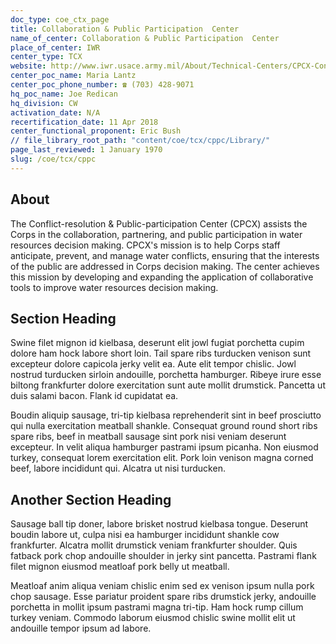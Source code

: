 ```yaml
---
doc_type: coe_ctx_page 
title: Collaboration & Public Participation  Center
name_of_center: Collaboration & Public Participation  Center
place_of_center: IWR
center_type: TCX
website: http://www.iwr.usace.army.mil/About/Technical-Centers/CPCX-Conflict-Resolution-Public-Participation/
center_poc_name: Maria Lantz
center_poc_phone_number: ☎ (703) 428-9071
hq_poc_name: Joe Redican
hq_division: CW
activation_date: N/A
recertification_date: 11 Apr 2018
center_functional_proponent: Eric Bush
// file_library_root_path: "content/coe/tcx/cppc/Library/" 
page_last_reviewed: 1 January 1970 
slug: /coe/tcx/cppc
---
```


## About 

The Conflict-resolution & Public-participation Center (CPCX) assists the Corps in the collaboration, partnering, and public participation in water resources decision making. CPCX's mission is to help Corps staff anticipate, prevent, and manage water conflicts, ensuring that the interests of the public are addressed in Corps decision making. The center achieves this mission by developing and expanding the application of collaborative tools to improve water resources decision making. 

 ## Section Heading 

 Swine filet mignon id kielbasa, deserunt elit jowl fugiat porchetta cupim dolore ham hock labore short loin. Tail spare ribs turducken venison sunt excepteur dolore capicola jerky velit ea. Aute elit tempor chislic. Jowl nostrud turducken sirloin andouille, porchetta hamburger. Ribeye irure esse biltong frankfurter dolore exercitation sunt aute mollit drumstick. Pancetta ut duis salami bacon. Flank id cupidatat ea. 

 Boudin aliquip sausage, tri-tip kielbasa reprehenderit sint in beef prosciutto qui nulla exercitation meatball shankle. Consequat ground round short ribs spare ribs, beef in meatball sausage sint pork nisi veniam deserunt excepteur. In velit aliqua hamburger pastrami ipsum picanha. Non eiusmod turkey, consequat lorem exercitation elit. Pork loin venison magna corned beef, labore incididunt qui. Alcatra ut nisi turducken. 

 ## Another Section Heading 

 Sausage ball tip doner, labore brisket nostrud kielbasa tongue. Deserunt boudin labore ut, culpa nisi ea hamburger incididunt shankle cow frankfurter. Alcatra mollit drumstick veniam frankfurter shoulder. Quis fatback pork chop andouille shoulder in jerky sint pancetta. Pastrami flank filet mignon eiusmod meatloaf pork belly ut meatball. 

 Meatloaf anim aliqua veniam chislic enim sed ex venison ipsum nulla pork chop sausage. Esse pariatur proident spare ribs drumstick jerky, andouille porchetta in mollit ipsum pastrami magna tri-tip. Ham hock rump cillum turkey veniam. Commodo laborum eiusmod chislic swine mollit elit ut andouille tempor ipsum ad labore. 

